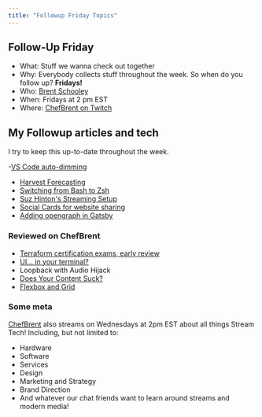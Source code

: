 ```yaml
---
title: "Followup Friday Topics"
---
```


## Follow-Up Friday

- What: Stuff we wanna check out together
- Why: Everybody collects stuff throughout the week. So when do you follow up? **Fridays!**
- Who: [Brent Schooley](https://twitter.com/brentschooley)
- When: Fridays at 2 pm EST
- Where: [ChefBrent on Twitch](https://www.twitch.tv/chefbrent)

## My Followup articles and tech

I try to keep this up-to-date throughout the week.

-[VS Code auto-dimming](https://marketplace.visualstudio.com/items?itemName=hoovercj.vscode-dimmer)

- [Harvest Forecasting](https://www.getharvest.com/forecast)
- [Switching from Bash to Zsh](https://scriptingosx.com/2019/07/moving-to-zsh-part-4-aliases-and-functions/)
- [Suz Hinton's Streaming Setup](https://medium.com/@suzhinton/my-twitch-live-coding-setup-b2516672fb21)
- [Social Cards for website sharing](https://medium.com/@jonathanusa/how-to-make-sure-your-website-is-social-media-ready-and-why-it-matters-69e760e247b1)
- [Adding opengraph in Gatsby](https://juliangaramendy.dev/custom-open-graph-images-in-gatsby-blog/)

### Reviewed on ChefBrent

- [Terraform certification exams, early review](https://learn.hashicorp.com/terraform/certification/terraform-associate)
- [UI... in your terminal?](https://github.com/chjj/blessed)
- Loopback with Audio Hijack
- [Does Your Content Suck?](https://stackingthebricks.com/does-your-content-suck/)
- [Flexbox and Grid](https://css-tricks.com/quick-whats-the-difference-between-flexbox-and-grid/)

### Some meta

[ChefBrent](https://www.twitch.tv/chefbrent) also streams on Wednesdays at 2pm EST about all things Stream Tech! Including, but not limited to:

- Hardware
- Software
- Services
- Design
- Marketing and Strategy
- Brand Direction
- And whatever our chat friends want to learn around streams and modern media!
